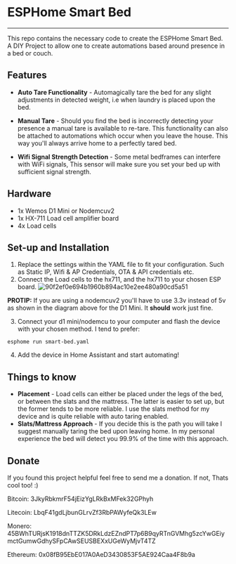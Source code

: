 # ESPHome Smart Bed

---

This repo contains the necessary code to create the ESPHome Smart Bed. A DIY Project to allow one to create automations based around presence in a bed or couch. 

## Features

- **Auto Tare Functionality** - Automagically tare the bed for any slight adjustments in detected weight, i.e when laundry is placed upon the bed.

- **Manual Tare** - Should you find the bed is incorrectly detecting your presence a manual tare is available to re-tare. This functionality can also be attached to automations which occur when you leave the house. This way you'll always arrive home to a perfectly tared bed.

- **Wifi Signal Strength Detection** - Some metal bedframes can interfere with WiFi signals, This sensor will make sure you set your bed up with sufficient signal strength.


## Hardware

- 1x Wemos D1 Mini or Nodemcuv2
- 1x HX-711 Load cell amplifier board
- 4x Load cells

## Set-up and Installation

1. Replace the settings within the YAML file to fit your configuration. Such as Static IP, Wifi & AP Credentials, OTA & API credentials etc.
2. Connect the Load cells to the hx711, and the hx711 to your chosen ESP board.
![90f2ef0e694b1960b894ac10e2ee480a90cd5a51](https://user-images.githubusercontent.com/73627199/168532855-7570b209-4d54-4761-905e-d9277892f048.png)

**PROTIP:** If you are using a nodemcuv2 you'll have to use 3.3v instead of 5v as shown in the diagram above for the D1 Mini. It **should** work just fine.

3. Connect your d1 mini/nodemcu to your computer and flash the device with your chosen method. I tend to prefer:

`esphome run smart-bed.yaml`

4. Add the device in Home Assistant and start automating!

## Things to know

- **Placement** - Load cells can either be placed under the legs of the bed, or between the slats and the mattress. The latter is easier to set up, but the former tends to be more reliable. I use the slats method for my device and is quite reliable with auto taring enabled.
- **Slats/Mattress Approach** - If you decide this is the path you will take I suggest manually taring the bed upon leaving home. In my personal experience the bed will detect you 99.9% of the time with this approach.

## Donate

If you found this project helpful feel free to send me a donation. If not, Thats cool too! :)

Bitcoin: 3JkyRbkmrF54jEizYgLRkBxMFek32GPhyh

Litecoin: LbqF41gdLjbunGLrvZf3RbPAWyfeQk3LEw

Monero: 45BWhTURjsK1918dnTTZK5DRkLdzEZndPT7p6B9qyRTnGVMhg5zcYwGEiymctGumwGdhySFpCAwSEUSBEXxUGeWyMjvT4TZ

Ethereum: 0x08fB95EbE017A0AeD3430853F5AE924Caa4F8b9a
